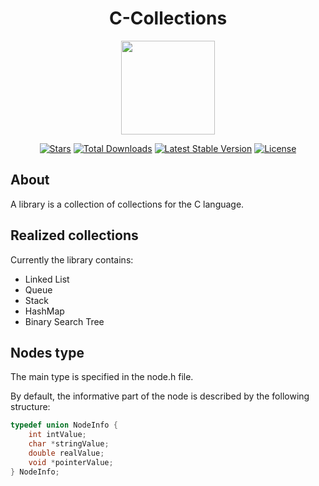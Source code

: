 <h1 align="center">C-Collections</h1>
<p align="center"><img width=200 src="https://b.kisscc0.com/20180817/vpe/kisscc0-array-data-structure-cube-computer-icons-can-stock-cube-array-5b774ba6dce746.3093911415345448069048.png?raw=true" style="width: 150px;"></p>

<p align="center">
<a href="https://github.com/N1ghtF1re/C-Collections/stargazers"><img src="https://img.shields.io/github/stars/N1ghtF1re/C-Collections.svg" alt="Stars"></a>
<a href="https://github.com/N1ghtF1re/C-Collections/releases"><img src="https://img.shields.io/badge/downloads-4-brightgreen.svg" alt="Total Downloads"></a>
<a href="https://github.com/N1ghtF1re/C-Collections/releases"><img src="https://img.shields.io/github/tag/N1ghtF1re/C-Collections.svg" alt="Latest Stable Version"></a>
<a href="https://github.com/N1ghtF1re/C-Collections/blob/master/LICENSE"><img src="https://img.shields.io/github/license/N1ghtF1re/C-Collections.svg" alt="License"></a>
</p>
 

## About
A library is a collection of collections for the C language.

## Realized collections
Currently the library contains:
+ Linked List
+ Queue
+ Stack
+ HashMap
+ Binary Search Tree

## Nodes type
The main type is specified in the node.h file.

By default, the informative part of the node is described by the following structure:

```C
typedef union NodeInfo {
    int intValue;
    char *stringValue;
    double realValue;
    void *pointerValue;
} NodeInfo;
```
